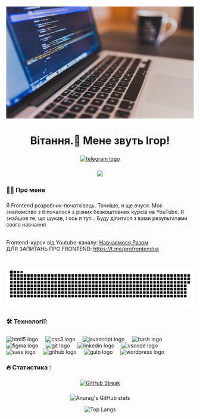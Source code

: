 <br clear="both">

<div align="center">
  <img height="300" width="600" src="assets/coding-2024.jpg"/>
</div>

###

<h1 align="center">Вітання.👋 Мене звуть Ігор!</h1>

###

<div align="center">
  <a href="https://t.me/ignikots" target="_blank">
    <img src="https://img.shields.io/static/v1?message=Telegram&logo=telegram&label=&color=2CA5E0&logoColor=white&labelColor=&style=for-the-badge" height="25" alt="telegram logo"/>
  </a>
</div>

###

<div align="center">
  <img src="https://visitor-badge.laobi.icu/badge?page_id=ihor-mykolayovych"/>
</div>

###

<h3 align="left">👩‍💻  Про мене</h3>

###

<p align="left">Я Frontend розробник-початківець. Точніше, я ще вчуся. Моє знайомство з it почалося з різних безкоштовних курсів на YouTube.
Я знайшов те, що шукав, і ось я тут...
Буду ділитися з вами результатами свого навчання</p>
<br>
<div align="left">
      Frontend-курси від Youtube-каналу:
      <a href="https://learningtogetherua.github.io/courses/" target="_blank">Навчаємося Разом</a>
</div>

<div align="left">
      ДЛЯ ЗАПИТАНЬ ПРО FRONTEND:
      <a href="https://t.me/profrontendua" target="_blank">https://t.me/profrontendua</a>
</div>

<br>

###

<div align="center">
 <img width="600" src="assets/github-snake.svg" alt="snake"/>
</div>

###

<h3 align="left">🛠 Технології:</h3>

###

<div align="left">

  <img src="https://cdn.jsdelivr.net/gh/devicons/devicon@latest/icons/html5/html5-original.svg" height="40" alt="html5 logo"/>
  <img width="12" />
  <img src="https://cdn.jsdelivr.net/gh/devicons/devicon@latest/icons/css3/css3-original.svg" height="40" alt="css3 logo"/>
<img width="12" />
  <img src="https://cdn.jsdelivr.net/gh/devicons/devicon@latest/icons/javascript/javascript-original.svg" height="40" alt="javascript logo"/>
<img width="12" />
  <img src="https://cdn.jsdelivr.net/gh/devicons/devicon@latest/icons/bash/bash-original.svg" height="40" alt="bash logo"/>
<img width="12" />
  <img src="https://cdn.jsdelivr.net/gh/devicons/devicon@latest/icons/figma/figma-original.svg" height="40" alt="figma logo"/>
<img width="12" />
  <img src="https://cdn.jsdelivr.net/gh/devicons/devicon@latest/icons/git/git-original.svg" height="40" alt="git logo"/>
<img width="12" />
  <img src="https://cdn.jsdelivr.net/gh/devicons/devicon@latest/icons/linkedin/linkedin-original.svg" height="40" alt="linkedin logo"/>
<img width="12" />
  <img src="https://cdn.jsdelivr.net/gh/devicons/devicon@latest/icons/vscode/vscode-original.svg" height="40" alt="vscode logo"/>
<img width="12" />
  <img src="https://cdn.jsdelivr.net/gh/devicons/devicon@latest/icons/sass/sass-original.svg" height="40" alt="sass logo"/>
<img width="12" />
  <img src="https://cdn.jsdelivr.net/gh/devicons/devicon@latest/icons/github/github-original.svg" height="40" alt="github logo"/>
<img width="12" />
  <img src="https://cdn.jsdelivr.net/gh/devicons/devicon@latest/icons/gulp/gulp-plain.svg" height="40" alt="gulp logo"/>
<img width="12" />
  <img src="https://cdn.jsdelivr.net/gh/devicons/devicon@latest/icons/wordpress/wordpress-original.svg" height="40" alt="wordpress logo"/>
<img width="12" />

<h3 align="left">🔥 Статистика :</h3>

###

<div align="center">
  <a href="https://git.io/streak-stats"><img src="https://streak-stats.demolab.com?user=ihor-mykolayovych&theme=codeSTACKr&hide_border=&card_width=500&card_height=200" alt="GitHub Streak" /></a>
</div>

###

<div align="center"

###

![Anurag's GitHub stats](https://github-readme-stats.vercel.app/api?username=ihor-mykolayovych&show_icons=true&theme=codeSTACKr&hide_border=1)

![Top Langs](https://github-readme-stats.vercel.app/api/top-langs/?username=ihor-mykolayovych&layout=compact&theme=codeSTACKr&hide_border=false&order=1)

</div>

###
